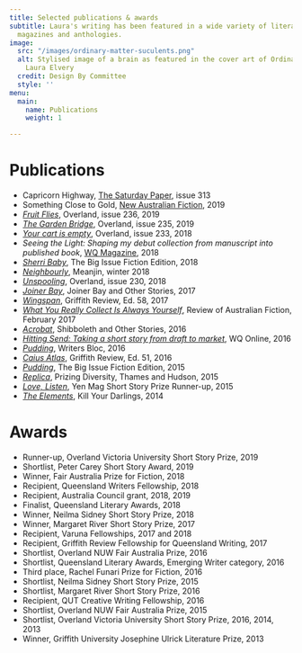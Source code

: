 ```yaml
---
title: Selected publications & awards
subtitle: Laura's writing has been featured in a wide variety of literary journals,
  magazines and anthologies.
image:
  src: "/images/ordinary-matter-suculents.png"
  alt: Stylised image of a brain as featured in the cover art of Ordinary Matter by
    Laura Elvery
  credit: Design By Committee
  style: ''
menu:
  main:
    name: Publications
    weight: 1

---
```

# Publications

* Capricorn Highway, [The Saturday Paper](https://www.thesaturdaypaper.com.au/), issue 313
* Something Close to Gold, [New Australian Fiction](https://www.killyourdarlings.com.au/shop/new-australian-fiction-2019/), 2019
* [_Fruit Flies_](https://overland.org.au/previous-issues/issue-236/short-story-prize-laura-elvery/), Overland, issue 236, 2019
* [_The Garden Bridge_](https://overland.org.au/previous-issues/issue-235/fiction-the-garden-bridge/), Overland, issue 235, 2019
* [_Your cart is empty_](https://overland.org.au/previous-issues/issue-233/fair-australia-prize-fiction/), Overland, issue 233, 2018
* _Seeing the Light: Shaping my debut collection from manuscript into published book_, [WQ Magazine](https://qldwriters.org.au/magazine/), 2018
* [_Sherri Baby_](https://www.thebigissue.org.au/magazines/2018/08/10/fiction-edition-2018/), The Big Issue Fiction Edition, 2018
* [_Neighbourly_](https://meanjin.com.au/fiction/neighbourly/), Meanjin, winter 2018
* [_Unspooling_](https://overland.org.au/previous-issues/issue-230/fiction-prize-laura-elvery/), Overland, issue 230, 2018
* [_Joiner Bay_](https://margaretriverpress.com/product/joiner-bay-and-other-stories/), Joiner Bay and Other Stories, 2017
* [_Wingspan_](https://griffithreview.com/articles/wingspan/), Griffith Review, Ed. 58, 2017
* [_What You Really Collect Is Always Yourself_](http://reviewofaustralianfiction.com/product/raf-140-volume-21-issue-1/), Review of Australian Fiction, February 2017
* [_Acrobat_](https://margaretriverpress.com/product/shibboleth-other-stories/), Shibboleth and Other Stories, 2016
* [_Hitting Send: Taking a short story from draft to market_](https://qldwriters.org.au/2016/01/04/hitting-send-taking-a-short-story-from-draft-to-market/), WQ Online, 2016
* [_Pudding_](https://thewritersbloc.net/bloc-features-pudding-laura-elvery), Writers Bloc, 2016
* [_Caius Atlas_](https://griffithreview.com/articles/caius-atlas/), Griffith Review, Ed. 51, 2016
* [_Pudding_](https://www.thebigissue.org.au/blog/2016/03/23/fiction-edition---pudding/), The Big Issue Fiction Edition, 2015
* [_Replica_](https://booko.com.au/9780500500552/Prizing-Diversity), Prizing Diversity, Thames and Hudson, 2015
* [_Love, Listen_](https://www.yenmag.net/friday-fiction-love-listen/), Yen Mag Short Story Prize Runner-up, 2015
* [_The Elements_](https://www.killyourdarlings.com.au/2014/11/the-elements-by-laura-elvery/), Kill Your Darlings, 2014

# Awards

* Runner-up, Overland Victoria University Short Story Prize, 2019
* Shortlist, Peter Carey Short Story Award, 2019
* Winner, Fair Australia Prize for Fiction, 2018
* Recipient, Queensland Writers Fellowship, 2018
* Recipient, Australia Council grant, 2018, 2019
* Finalist, Queensland Literary Awards, 2018
* Winner, Neilma Sidney Short Story Prize, 2018
* Winner, Margaret River Short Story Prize, 2017
* Recipient, Varuna Fellowships, 2017 and 2018
* Recipient, Griffith Review Fellowship for Queensland Writing, 2017
* Shortlist, Overland NUW Fair Australia Prize, 2016
* Shortlist, Queensland Literary Awards, Emerging Writer category, 2016
* Third place, Rachel Funari Prize for Fiction, 2016
* Shortlist, Neilma Sidney Short Story Prize, 2015
* Shortlist, Margaret River Short Story Prize, 2016
* Recipient, QUT Creative Writing Fellowship, 2016
* Shortlist, Overland NUW Fair Australia Prize, 2015
* Shortlist, Overland Victoria University Short Story Prize, 2016, 2014, 2013
* Winner, Griffith University Josephine Ulrick Literature Prize, 2013